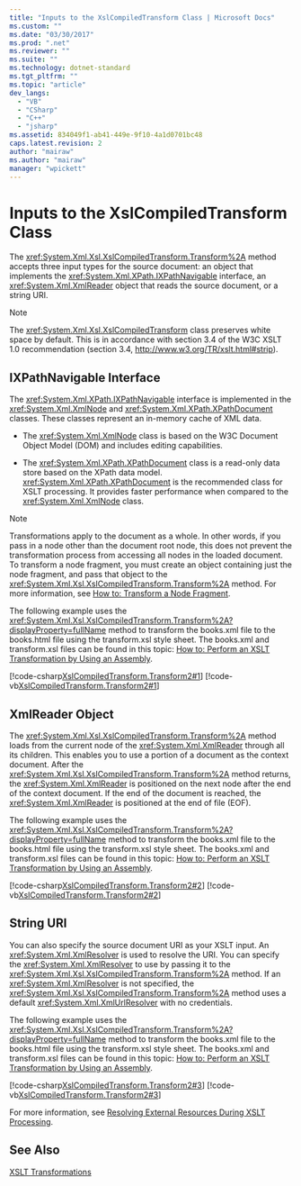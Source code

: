 ```yaml
---
title: "Inputs to the XslCompiledTransform Class | Microsoft Docs"
ms.custom: ""
ms.date: "03/30/2017"
ms.prod: ".net"
ms.reviewer: ""
ms.suite: ""
ms.technology: dotnet-standard
ms.tgt_pltfrm: ""
ms.topic: "article"
dev_langs: 
  - "VB"
  - "CSharp"
  - "C++"
  - "jsharp"
ms.assetid: 834049f1-ab41-449e-9f10-4a1d0701bc48
caps.latest.revision: 2
author: "mairaw"
ms.author: "mairaw"
manager: "wpickett"
---
```

# Inputs to the XslCompiledTransform Class
The <xref:System.Xml.Xsl.XslCompiledTransform.Transform%2A> method accepts three input types for the source document: an object that implements the <xref:System.Xml.XPath.IXPathNavigable> interface, an <xref:System.Xml.XmlReader> object that reads the source document, or a string URI.  
  
> [!NOTE]
>  The <xref:System.Xml.Xsl.XslCompiledTransform> class preserves white space by default. This is in accordance with section 3.4 of the W3C XSLT 1.0 recommendation (section 3.4, http://www.w3.org/TR/xslt.html#strip).  
  
## IXPathNavigable Interface  
 The <xref:System.Xml.XPath.IXPathNavigable> interface is implemented in the <xref:System.Xml.XmlNode> and <xref:System.Xml.XPath.XPathDocument> classes. These classes represent an in-memory cache of XML data.  
  
-   The <xref:System.Xml.XmlNode> class is based on the W3C Document Object Model (DOM) and includes editing capabilities.  
  
-   The <xref:System.Xml.XPath.XPathDocument> class is a read-only data store based on the XPath data model. <xref:System.Xml.XPath.XPathDocument> is the recommended class for XSLT processing. It provides faster performance when compared to the <xref:System.Xml.XmlNode> class.  
  
> [!NOTE]
>  Transformations apply to the document as a whole. In other words, if you pass in a node other than the document root node, this does not prevent the transformation process from accessing all nodes in the loaded document. To transform a node fragment, you must create an object containing just the node fragment, and pass that object to the <xref:System.Xml.Xsl.XslCompiledTransform.Transform%2A> method. For more information, see [How to: Transform a Node Fragment](../../../../docs/standard/data/xml/how-to-transform-a-node-fragment.md).  
  
 The following example uses the <xref:System.Xml.Xsl.XslCompiledTransform.Transform%2A?displayProperty=fullName> method to transform the books.xml file to the books.html file using the transform.xsl style sheet. The books.xml and transform.xsl files can be found in this topic: [How to: Perform an XSLT Transformation by Using an Assembly](../../../../docs/standard/data/xml/how-to-perform-an-xslt-transformation-by-using-an-assembly.md).  
  
 [!code-csharp[XslCompiledTransform.Transform2#1](../../../../samples/snippets/csharp/VS_Snippets_Data/XslCompiledTransform.Transform2/CS/Program.cs#1)]
 [!code-vb[XslCompiledTransform.Transform2#1](../../../../samples/snippets/visualbasic/VS_Snippets_Data/XslCompiledTransform.Transform2/VB/Module1.vb#1)]  
  
## XmlReader Object  
 The <xref:System.Xml.Xsl.XslCompiledTransform.Transform%2A> method loads from the current node of the <xref:System.Xml.XmlReader> through all its children. This enables you to use a portion of a document as the context document. After the <xref:System.Xml.Xsl.XslCompiledTransform.Transform%2A> method returns, the <xref:System.Xml.XmlReader> is positioned on the next node after the end of the context document. If the end of the document is reached, the <xref:System.Xml.XmlReader> is positioned at the end of file (EOF).  
  
 The following example uses the <xref:System.Xml.Xsl.XslCompiledTransform.Transform%2A?displayProperty=fullName> method to transform the books.xml file to the books.html file using the transform.xsl style sheet. The books.xml and transform.xsl files can be found in this topic: [How to: Perform an XSLT Transformation by Using an Assembly](../../../../docs/standard/data/xml/how-to-perform-an-xslt-transformation-by-using-an-assembly.md).  
  
 [!code-csharp[XslCompiledTransform.Transform2#2](../../../../samples/snippets/csharp/VS_Snippets_Data/XslCompiledTransform.Transform2/CS/Program.cs#2)]
 [!code-vb[XslCompiledTransform.Transform2#2](../../../../samples/snippets/visualbasic/VS_Snippets_Data/XslCompiledTransform.Transform2/VB/Module1.vb#2)]  
  
## String URI  
 You can also specify the source document URI as your XSLT input. An <xref:System.Xml.XmlResolver> is used to resolve the URI. You can specify the <xref:System.Xml.XmlResolver> to use by passing it to the <xref:System.Xml.Xsl.XslCompiledTransform.Transform%2A> method. If an <xref:System.Xml.XmlResolver> is not specified, the <xref:System.Xml.Xsl.XslCompiledTransform.Transform%2A> method uses a default <xref:System.Xml.XmlUrlResolver> with no credentials.  
  
 The following example uses the <xref:System.Xml.Xsl.XslCompiledTransform.Transform%2A?displayProperty=fullName> method to transform the books.xml file to the books.html file using the transform.xsl style sheet. The books.xml and transform.xsl files can be found in this topic: [How to: Perform an XSLT Transformation by Using an Assembly](../../../../docs/standard/data/xml/how-to-perform-an-xslt-transformation-by-using-an-assembly.md).  
  
 [!code-csharp[XslCompiledTransform.Transform2#3](../../../../samples/snippets/csharp/VS_Snippets_Data/XslCompiledTransform.Transform2/CS/Program.cs#3)]
 [!code-vb[XslCompiledTransform.Transform2#3](../../../../samples/snippets/visualbasic/VS_Snippets_Data/XslCompiledTransform.Transform2/VB/Module1.vb#3)]  
  
 For more information, see [Resolving External Resources During XSLT Processing](../../../../docs/standard/data/xml/resolving-external-resources-during-xslt-processing.md).  
  
## See Also  
 [XSLT Transformations](../../../../docs/standard/data/xml/xslt-transformations.md)